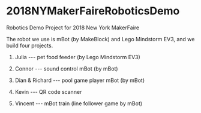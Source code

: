 # 2018NYMakerFaireRoboticsDemo
Robotics Demo Project for 2018 New York MakerFaire

The robot we use is mBot (by MakeBlock) and Lego Mindstorm EV3, and we build four projects.

1. Julia --- pet food feeder (by Lego Mindstorm EV3)

2. Connor --- sound control mBot (by mBot)

3. Dian & Richard --- pool game player mBot (by mBot)

4. Kevin --- QR code scanner 

5. Vincent --- mBot train (line follower game by mBot)
